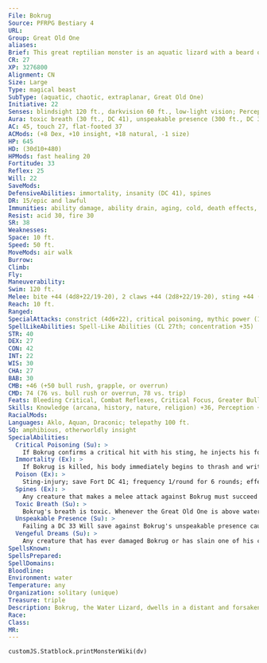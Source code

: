 ```yaml
---
File: Bokrug
Source: PFRPG Bestiary 4
URL: 
Group: Great Old One
aliases: 
Brief: This great reptilian monster is an aquatic lizard with a beard of tentacles and a sting-tipped tail.
CR: 27
XP: 3276800
Alignment: CN
Size: Large
Type: magical beast
SubType: (aquatic, chaotic, extraplanar, Great Old One)
Initiative: 22
Senses: blindsight 120 ft., darkvision 60 ft., low-light vision; Perception +43
Aura: toxic breath (30 ft., DC 41), unspeakable presence (300 ft., DC 33)
AC: 45, touch 27, flat-footed 37
ACMods: (+8 Dex, +10 insight, +18 natural, -1 size)
HP: 645
HD: (30d10+480)
HPMods: fast healing 20
Fortitude: 33
Reflex: 25
Will: 22
SaveMods: 
DefensiveAbilities: immortality, insanity (DC 41), spines
DR: 15/epic and lawful
Immunities: ability damage, ability drain, aging, cold, death effects, disease, energy drain, mind-affecting effects, paralysis, petrification, poison
Resist: acid 30, fire 30
SR: 38
Weaknesses: 
Space: 10 ft.
Speed: 50 ft.
MoveMods: air walk
Burrow: 
Climb: 
Fly: 
Maneuverability: 
Swim: 120 ft.
Melee: bite +44 (4d8+22/19-20), 2 claws +44 (2d8+22/19-20), sting +44 (3d6+22/19-20 plus poison), tentacle beard +39 (4d6+22 plus grab)
Reach: 10 ft.
Ranged: 
SpecialAttacks: constrict (4d6+22), critical poisoning, mythic power (10/day, surge +1d12), poison, powerful blows (bite, claws, sting, tentacle beard), vengeful dreams
SpellLikeAbilities: Spell-Like Abilities (CL 27th; concentration +35)  Constant-air walk  At Will-cloudkillM (DC 23), dimension doorM, dreamM, greater dispel magic, hallucinatory terrain, nightmareM (DC 23), plane shiftM, transmute rock to mud, wind walk  3/day-demand, quickened feeblemind (DC 23), horrid wilting (DC 26)  1/day-control weatherM, symbol of insanity (DC 26), tsunami APG, M (DC 26)
STR: 40
DEX: 27
CON: 42
INT: 22
WIS: 30
CHA: 27
BAB: 30
CMB: +46 (+50 bull rush, grapple, or overrun)
CMD: 74 (76 vs. bull rush or overrun, 78 vs. trip)
Feats: Bleeding Critical, Combat Reflexes, Critical Focus, Greater Bull Rush, Greater Overrun, Improved Bull Rush, Improved Critical (bite), Improved Critical (claw), Improved Critical (sting), Improved Initiative, Improved Iron Will, Improved Overrun, Iron Will, Power Attack, Quicken Spell-Like Ability (feeblemind)
Skills: Knowledge (arcana, history, nature, religion) +36, Perception +43, Spellcraft +36, Stealth +37, Swim +56
RacialMods: 
Languages: Aklo, Aquan, Draconic; telepathy 100 ft.
SQ: amphibious, otherworldly insight
SpecialAbilities:
  Critical Poisoning (Su): >
    If Bokrug confirms a critical hit with his sting, he injects his foe with 3 doses of poison (this increases the save DC by 4). A foe that is normally immune to poison can be affected by Bokrug's poison in this way, but treats the poisoning as if it had been injected with only 1 dose.
  Immortality (Ex): >
    If Bokrug is killed, his body immediately begins to thrash and writhe spasmodically, continuing to do so for 1d4 rounds. During this time, he makes a single sting attack against one random target in reach. At the end of this time, his body grows still, then melts into water and evaporates away. Bokrug reforms in dormancy back in his realm in the Dimension of Dreams soon thereafter, remaining in a comatose state for hundreds of years unless he is awoken earlier via complex rituals. Any effect that destroys Bokrug's body (such as disintegrate) merely reduces his remains to water that then evaporates away as described above, but such measures do prevent his body from thrashing and stinging prior to this supernatural evaporation.
  Poison (Ex): >
    Sting-injury; save Fort DC 41; frequency 1/round for 6 rounds; effect 2d4 Wisdom damage; cure 3 consecutive saves. A creature whose Wisdom damage equals its Wisdom score automatically becomes afflicted by a random insanity (Pathfinder RPG GameMastery Guide 250). The save DC is Constitution-based.
  Spines (Ex): >
    Any creature that makes a melee attack against Bokrug must succeed at a DC 33 Reflex save or be struck by the numerous swiftly reacting spines that cover the Great Old One, taking 2d6+15 points of damage. Using a reach weapon does not endanger the attacker in this way. The save DC is Dexterity-based.
  Toxic Breath (Su): >
    Bokrug's breath is toxic. Whenever the Great Old One is above water, he is surrounded by a 30-foot-radius cloud of invisible poison gas that causes temporary madness and hallucinations. Any creature that begins its turn in this area must succeed at a DC 41 Will save or be confused for 1 round. A creature that holds its breath or doesn't have to breathe gains a +4 bonus on this saving throw. This is a mind-affecting poison effect. The save DC is Constitution-based.
  Unspeakable Presence (Su): >
    Failing a DC 33 Will save against Bokrug's unspeakable presence causes the victim to become overwhelmed with hopelessness and doom-it takes a -4 penalty on all attack rolls, saving throws, ability checks, skill checks, and weapon damage rolls as long as it remains within the area of affect. The save DC is Charisma-based.
  Vengeful Dreams (Su): >
    Any creature that has ever damaged Bokrug or has slain one of his clerics can be targeted by the Great Old One's vengeful dreams regardless of the distance between the creature and Bokrug, even across planar boundaries. In order to use vengeful dreams against a target, Bokrug must successfully affect the target with his nightmare spell-like ability; the target is always treated as familiar to Bokrug, and as if Bokrug possessed a body part of the victim, resulting in a -15 penalty on the saving throw against the nightmare. If the victim fails its save against the nightmare, the horrific dream unfolds as a vision of Bokrug consuming the victim alive. The victim then remains alive, conscious, and aware as the Great Old One digests it, and as Bokrug destroys all that remains of the victim's lifelong friends, home, belongings, and family. When the victim awakens from the nightmare, it must succeed at a DC 33 Will save or take 3d6 points of Wisdom drain from the vengeful dreams. If this drains the target's Wisdom to 0, it automatically gains a random insanity (GameMastery Guide 250). Once Bokrug uses this ability against a creature, he can't do so again until that creature again damages him or slays one of his clerics. This is a mind-affecting effect. The save DC is Charisma-based.
SpellsKnown: 
SpellsPrepared: 
SpellDomains: 
Bloodline: 
Environment: water
Temperature: any
Organization: solitary (unique)
Treasure: triple
Description: Bokrug, the Water Lizard, dwells in a distant and forsaken corner of the Dimension of Dreams, in a land that was once heavily populated but is now a desolate and barren realm surrounding a nameless lake-a realm once ruled by mighty human empires, but now ruled only by the hideous amphibian minions of the Water Lizard. Bokrug himself is a vast creature, a vaguely iguana-shaped monster with a beard of writhing tendrils and a long tail tipped with a stinger. The scales that cover his body hide long spines that Bokrug can extend or retract with near lightning speed. Bokrug spends the majority of his time slumbering far down in the depths of his submerged lair. No rivers feed the lake, nor does it drain into the sea. Yet the still, ominous waters are neither stale nor brackish, implying that they connect somewhere deep underground, and. By way of these dark, secret waterways, Bokgrug has access to the lakes and rivers of the Dimension of Dreams, and his ability to plane shift allows him access to other realms as he wills.  BOKRUG'S CULT Bokrug is worshiped more out of fear than adoration, and when traveling dreamers come across his cult in their nightmares, they can unknowingly spread this fearful faith into the waking world. Bokrug's temples are often found on the shores of remote lakes or hidden away in large swamplands. Though humans worship him, so do boggards, lizardfolk, marsh giants, and other swamp-dwelling races-particularly those who have suffered at the hands of aggressors, such as invading armies, rival tribes, or adventuring parties. Though Bokrug is chaotic neutral, almost all of his worshipers are chaotic neutral or chaotic evil. Only a rare few chaotic good worshipers of Bokrug exist- most of these being delusional heretics or apologists who seek to keep Bokrug calm, ensuring he continues to slumber. These heretics and outliers of the faith are remorselessly hunted down by his more zealous and traditional worshipers. Bokrug's cult is associated with revenge, storms, and water, and its sacred symbol is a green lizard with a long, coiling tail-an image of Bokrug himself. His greatest shrines feature unusually realistic statues of his form, statues the cult maintains Bokrug can see out of and even animate from his distant lair to take sacrifices. Bokrug's clerics have access to the domains of Chaos, Destruction, Water, and Weather, and to the subdomains of Catastrophe, Oceans, Rage, and Storms. The Water Lizard's favored weapon is the ranseur; his followers often forge their ranseurs' blades to resemble the Great Old One's stingered tail.
Race: 
Class: 
MR: 
---
```

```dataviewjs
customJS.Statblock.printMonsterWiki(dv)
```
